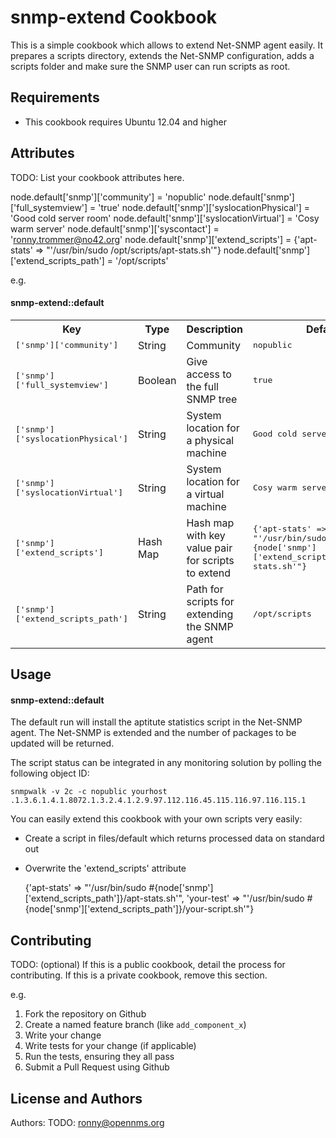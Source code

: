 snmp-extend Cookbook
====================
This is a simple cookbook which allows to extend Net-SNMP agent easily.
It prepares a scripts directory, extends the Net-SNMP configuration, adds a scripts folder and make sure the SNMP user can run scripts as root.

Requirements
------------
* This cookbook requires Ubuntu 12.04 and higher

Attributes
----------
TODO: List your cookbook attributes here.

node.default['snmp']['community'] = 'nopublic'
node.default['snmp']['full_systemview'] = 'true'
node.default['snmp']['syslocationPhysical'] = 'Good cold server room'
node.default['snmp']['syslocationVirtual'] = 'Cosy warm server'
node.default['snmp']['syscontact'] = 'ronny.trommer@no42.org'
node.default['snmp']['extend_scripts'] = {'apt-stats' => "'/usr/bin/sudo /opt/scripts/apt-stats.sh'"}
node.default['snmp']['extend_scripts_path'] = '/opt/scripts'


e.g.
#### snmp-extend::default
<table>
  <tr>
    <th>Key</th>
    <th>Type</th>
    <th>Description</th>
    <th>Default</th>
  </tr>
  <tr>
    <td><tt>['snmp']['community']</tt></td>
    <td>String</td>
    <td>Community</td>
    <td><tt>nopublic</tt></td>
  </tr>
  <tr>
    <td><tt>['snmp']['full_systemview']</tt></td>
    <td>Boolean</td>
    <td>Give access to the full SNMP tree</td>
    <td><tt>true</tt></td>
  </tr>
  <tr>
    <td><tt>['snmp']['syslocationPhysical']</tt></td>
    <td>String</td>
    <td>System location for a physical machine</td>
    <td><tt>Good cold server room</tt></td>
  </tr>
  <tr>
    <td><tt>['snmp']['syslocationVirtual']</tt></td>
    <td>String</td>
    <td>System location for a virtual machine</td>
    <td><tt>Cosy warm server</tt></td>
  </tr>
  <tr>
    <td><tt>['snmp']['extend_scripts']</tt></td>
    <td>Hash Map</td>
    <td>Hash map with key value pair for scripts to extend</td>
    <td><tt>{'apt-stats' => "'/usr/bin/sudo #{node['snmp']['extend_scripts_path']}/apt-stats.sh'"}</tt></td>
  </tr>
  <tr>
    <td><tt>['snmp']['extend_scripts_path']</tt></td>
    <td>String</td>
    <td>Path for scripts for extending the SNMP agent</td>
    <td><tt>/opt/scripts</tt></td>
  </tr>
</table>

Usage
-----
#### snmp-extend::default
The default run will install the aptitute statistics script in the Net-SNMP agent.
The Net-SNMP is extended and the number of packages to be updated will be returned.

The script status can be integrated in any monitoring solution by polling the following object ID:

    snmpwalk -v 2c -c nopublic yourhost .1.3.6.1.4.1.8072.1.3.2.4.1.2.9.97.112.116.45.115.116.97.116.115.1

You can easily extend this cookbook with your own scripts very easily:
* Create a script in files/default which returns processed data on standard out
* Overwrite the 'extend_scripts' attribute

    {'apt-stats' => "'/usr/bin/sudo #{node['snmp']['extend_scripts_path']}/apt-stats.sh'",
     'your-test' => "'/usr/bin/sudo #{node['snmp']['extend_scripts_path']}/your-script.sh'"}


Contributing
------------
TODO: (optional) If this is a public cookbook, detail the process for contributing. If this is a private cookbook, remove this section.

e.g.
1. Fork the repository on Github
2. Create a named feature branch (like `add_component_x`)
3. Write your change
4. Write tests for your change (if applicable)
5. Run the tests, ensuring they all pass
6. Submit a Pull Request using Github

License and Authors
-------------------
Authors: TODO: ronny@opennms.org
